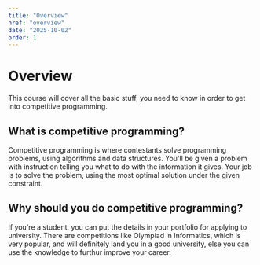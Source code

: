 ```yaml
---
title: "Overview" 
href: "overview"
date: "2025-10-02"
order: 1
---
```

# Overview
This course will cover all the basic stuff, you need to know in order to get into competitive programming.

## What is competitive programming?
Competitive programming is where contestants solve programming problems, using algorithms and data structures. You'll be given a problem with instruction telling you what to do with the information it gives. Your job is to solve the problem, using the most optimal solution under the given constraint.

## Why should you do competitive programming?
If you're a student, you can put the details in your portfolio for applying to university. There are competitions like Olympiad in Informatics, which is very popular, and will definitely land you in a good university, else you can use the knowledge to furthur improve your career.